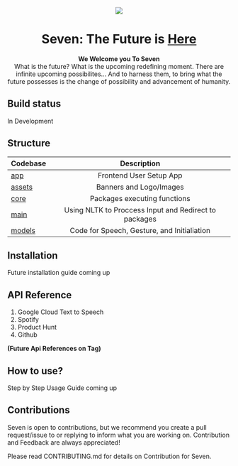 <p align="center">
  <img src="https://github.com/SupTechRM/Seven/blob/main/assets/img/banners/Alternative%20Banner.png">
</p>

 <h1 align="center">
  <a >
    Seven: The Future is <u>Here</u>
    </a>
</h1>
<p align="center">
  <strong>We Welcome you To Seven</strong>

</img>
  <br>
  What is the future? What is the upcoming redefining moment. There are infinite upcoming possibilites... And to harness them, to bring what the future possesses is the change of possibility and advancement of humanity. 
</p>

## Build status

In Development

## Structure

| Codebase              |      Description          |
| :-------------------- | :-----------------------: |
| [app](app)        |      Frontend User Setup App       |
| [assets](assets)  |     Banners and Logo/Images        |
| [core](core)      |    Packages executing functions    |
| [main](main)    |   Using NLTK to Proccess Input and Redirect to packages     |
| [models](models)        |   Code for Speech, Gesture, and Initialiation      |



## Installation

Future installation guide coming up

## API Reference

1. Google Cloud Text to Speech
2. Spotify
3. Product Hunt
4. Github

**(Future Api References on Tag)**

## How to use?

Step by Step Usage Guide coming up

## Contributions

Seven is open to contributions, but we recommend you create a pull request/issue to or replying to inform what you are working on. Contribution and Feedback are always appreciated!

Please read CONTRIBUTING.md for details on Contribution for Seven. 
